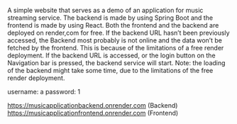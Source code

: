 A simple website that serves as a demo of an application for music streaming service. The backend is made by using Spring Boot and the frontend is made by using React. Both the frontend and the backend are deployed on render,com for free. If the backend URL hasn’t been previously accessed, the Backend most probably is not online and the data won’t be fetched by the frontend. This is because of the limitations of a free render deployment. If the backend URL is accessed, or the login button on the Navigation bar is pressed, the backend service will start. Note: the loading of the backend might take some time, due to the limitations of the free render deployment.

username: a password: 1

https://musicapplicationbackend.onrender.com (Backend) https://musicapplicationfrontend.onrender.com (Frontend)
